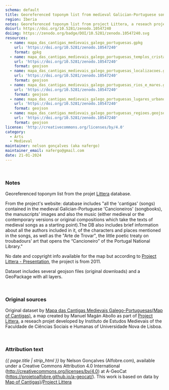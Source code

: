 ```yaml
---
schema: default
title: Georeferenced toponym list from medieval Galician-Portuguese songbooks
region: Iberia
notes: Georeferenced toponym list from project Littera, a reseach projet developed by Instituto de Estudos Medievais of the Faculdade de Ciências Sociais e Humanas of Universidade Nova de Lisboa.
doiurl: https://doi.org/10.5281/zenodo.10547240
doiimg: https://zenodo.org/badge/DOI/10.5281/zenodo.10547240.svg
resources:
  - name: mapa_das_cantigas_medievais_galego_portuguesas.gpkg
    url: 'https://doi.org/10.5281/zenodo.10547240'
    format: gpkg
  - name: mapa_das_cantigas_medievais_galego_portuguesas_templos_cristaos.geojson
    url: 'https://doi.org/10.5281/zenodo.10547240'
    format: geojson
  - name: mapa_das_cantigas_medievais_galego_portuguesas_localizacoes.geojson
    url: 'https://doi.org/10.5281/zenodo.10547240'
    format: geojson
  - name: mapa_das_cantigas_medievais_galego_portuguesas_rios_e_mares.geojson
    url: 'https://doi.org/10.5281/zenodo.10547240'
    format: geojson
  - name: mapa_das_cantigas_medievais_galego_portuguesas_lugares_urbanos.geojson
    url: 'https://doi.org/10.5281/zenodo.10547240'
    format: geojson
  - name: mapa_das_cantigas_medievais_galego_portuguesas_regioes.geojson
    url: 'https://doi.org/10.5281/zenodo.10547240'
    format: geojson
license: 'http://creativecommons.org/licenses/by/4.0'
category:
  - Arts
  - Medieval
maintainer: nelson gonçalves (aka nafergo)
maintainer_email: nafergo@gmail.com
date: 21-01-2024
---
```


<br>


### Notes
Georeferenced toponym list from the projet [Littera](https://cantigas.fcsh.unl.pt/) database.

From the project's website: database includes "all the 'cantigas' (songs) contained in the medieval Galician-Portuguese 'Cancioneiros' (songbooks), the manuscripts' images and also the music (either medieval or the contemporary versions or original compositions which take the texts of medieval songs as a starting point).The DB also includes brief information about all the authors included in it, of the characters and places mentioned in the songs, as well as the "Arte de Trovar", the little poetic treaty on troubadours’ art that opens the “Cancioneiro” of the Portugal National Library."

No date and copyright info available for the map but according to [Project Littera - Presentation](https://cantigas.fcsh.unl.pt/apresentacao.asp), the project is from 2011.

Dataset includes several geojson files (original downloads) and a GeoPackage with all layers.


<br />


### Original sources
Original dataset by [Mapa das Cantigas Medievais Galego-Portuguesas(Map of Cantigas)](http://u.osmfr.org/m/551707/), a map created by Manuel Magán Abollo as part of [Project Littera](https://cantigas.fcsh.unl.pt/), a reseach projet developed by Instituto de Estudos Medievais of the Faculdade de Ciências Sociais e Humanas of Universidade Nova de Lisboa.


<br />


### Attribution text
*{{ page.title | strip_html }}* by Nelson Gonçalves (Alfobre.com), available under a Creative Commons Attribution 4.0 International (http://creativecommons.org/licenses/by/4.0) at A-GeoCat (https://projetoalfobre.github.io/a-geocat/). This work is based on data by [Map of Cantigas)](http://u.osmfr.org/m/551707/)/[Project Littera](https://cantigas.fcsh.unl.pt/)

